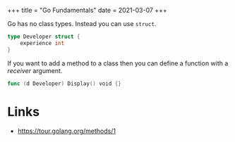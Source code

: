 +++
title = "Go Fundamentals"
date = 2021-03-07
+++

Go has no class types. Instead you can use `struct`.

```Go
type Developer struct {
	experience int
}
```

If you want to add a method to a class then you can define a function with a _receiver_ argument.
```Go
func (d Developer) Display() void {}
```

# Links
* https://tour.golang.org/methods/1

